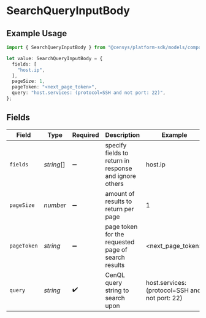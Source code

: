 # SearchQueryInputBody

## Example Usage

```typescript
import { SearchQueryInputBody } from "@censys/platform-sdk/models/components";

let value: SearchQueryInputBody = {
  fields: [
    "host.ip",
  ],
  pageSize: 1,
  pageToken: "<next_page_token>",
  query: "host.services: (protocol=SSH and not port: 22)",
};
```

## Fields

| Field                                                  | Type                                                   | Required                                               | Description                                            | Example                                                |
| ------------------------------------------------------ | ------------------------------------------------------ | ------------------------------------------------------ | ------------------------------------------------------ | ------------------------------------------------------ |
| `fields`                                               | *string*[]                                             | :heavy_minus_sign:                                     | specify fields to return in response and ignore others | host.ip                                                |
| `pageSize`                                             | *number*                                               | :heavy_minus_sign:                                     | amount of results to return per page                   | 1                                                      |
| `pageToken`                                            | *string*                                               | :heavy_minus_sign:                                     | page token for the requested page of search results    | <next_page_token>                                      |
| `query`                                                | *string*                                               | :heavy_check_mark:                                     | CenQL query string to search upon                      | host.services: (protocol=SSH and not port: 22)         |